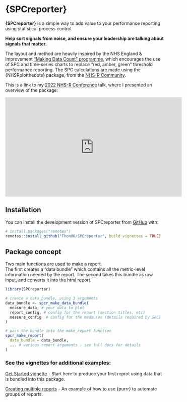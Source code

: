 
<!-- README.md is generated from README.Rmd. Please edit that file -->

# {SPCreporter}

**{SPCreporter}** is a simple way to add value to your performance
reporting using statistical process control.

**Help sort signals from noise, and ensure your leadership are talking
about signals that matter.**

The layout and method are heavily inspired by the NHS England &
Improvement [“Making Data Count”
programme](https://bmjleader.bmj.com/content/5/4/252), which encourages
the use of SPC and time-series charts to replace “red, amber, green”
threshold performance reporting. The SPC calculations are made using the
{NHSRplotthedots} package, from the [NHS-R
Community](https://nhsrcommunity.com/).

This is a link to my [2022 NHS-R
Conference](https://nhsrcommunity.com/events/nhs-r-online-speaker-conference-2022-9th-november-2022/)
talk, where I presented an overview of the package:  
<iframe width="560" height="315" src="https://www.youtube.com/watch?v=fWYehE5U6Vs&t=2862s" title="YouTube video player" frameborder="0" allowfullscreen></iframe>

## Installation

You can install the development version of SPCreporter from
[GitHub](https://github.com/ThomUK/SPCreporter) with:

``` r
# install.packages("remotes")
remotes::install_github("ThomUK/SPCreporter", build_vignettes = TRUE)
```

## Package concept

Two main functions are used to make a report.  
The first creates a “data bundle” which contains all the metric-level
information needed by the report. The second takes this bundle as raw
input, and converts it into the html report.

``` r
library(SPCreporter)

# create a data_bundle, using 3 arguments
data_bundle <- spcr_make_data_bundle(
  measure_data, # your data to plot
  report_config, # config for the report (section titles, etc)
  measure_config  # config for the measures (details required by SPC)
)

# pass the bundle into the make_report function
spcr_make_report(
  data_bundle = data_bundle,
  ... # various report arguments - see full docs for details
)
```

### See the vignettes for additional examples:

[Get Started
vignette](https://thomuk.github.io/SPCreporter/articles/get_started.html) -
Start here to produce your first reprot using data that is bundled into
this package.

[Creating multiple
reports](https://thomuk.github.io/SPCreporter/articles/multiple_reports.html) -
An example of how to use {purrr} to automate groups of reports.
